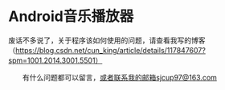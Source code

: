 # Android音乐播放器

废话不多说了，关于程序该如何使用的问题，请查看我写的博客（https://blog.csdn.net/cun_king/article/details/117847607?spm=1001.2014.3001.5501）

&emsp;&emsp;有什么问题都可以留言，或者联系我的邮箱sjcup97@163.com



